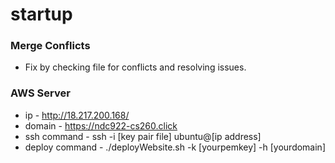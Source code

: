# startup

### Merge Conflicts

- Fix by checking file for conflicts and resolving issues.

### AWS Server

- ip - http://18.217.200.168/
- domain - https://ndc922-cs260.click
- ssh command - ssh -i [key pair file] ubuntu@[ip address]
- deploy command - ./deployWebsite.sh  -k [yourpemkey] -h [yourdomain]
